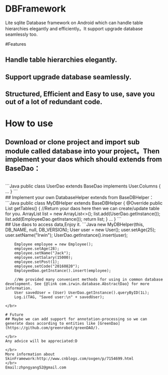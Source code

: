 # DBFramework
Lite sqlite Database framework on Android which can handle table hierarchies elegantly and efficiently。It support upgrade database  seamlessly too.
</br>

#Features
## Handle table hierarchies elegantly.
## Support upgrade database seamlessly.
## Structured, Efficient and Easy to use, save you out of a lot of redundant code.


# How to use
 ## Download or clone project and import sub module called database into your project。Then implement your daos which should extends from BaseDao：
</br>
```Java
public class UserDao extends BaseDao<User, Long> implements User.Columns {
...
}
```
</br>
## Implement your own DatabaseHelper extends from BaseDBHelper：
<br>
```Java
public class MyDBHelper extends BaseDBHelper {
    @Override
    public List<AbstractDao> getTables() {
	    //Return your daos here then we can create/update table for you.
        ArrayList<AbstractDao> list = new ArrayList<>();
        list.add(UserDao.getInstance());
        list.add(EmployeeDao.getInstance());
        return list;
    }
...
}
```
</br>
## Use daos to access data,Enjoy it.
```Java
        new MyDBHelper(this, DB_NAME, null, DB_VERSION);
        User user = new User();
        user.setAge(25);
        user.setName("Irwin");
        UserDao.getInstance().insert(user);

        Employee employee = new Employee();
        employee.setAge(28);
        employee.setName("Jack");
        employee.setSalary(15000);
        employee.setPost(1);
        employee.setCode("20160820");
        EmployeeDao.getInstance().insert(employee);

        //We provided many convenient methods for using in common database development. See {@link com.irwin.database.AbstractDao} for more information.
        User savedUser = (User) UserDao.getInstance().queryByID(1L);
        Log.i(TAG, "Saved user:\n" + savedUser);
```
</br>

# Future
## Maybe we can add support for annotation-processing so we can generate daos according to entities like [GreenDao](https://github.com/greenrobot/greenDAO/).

</br>
Any advice will be appreciated:D

</br>
More information about SkinFramework:http://www.cnblogs.com/oxgen/p/7154699.html
</br>
Email:zhpngyang52@gmail.com
